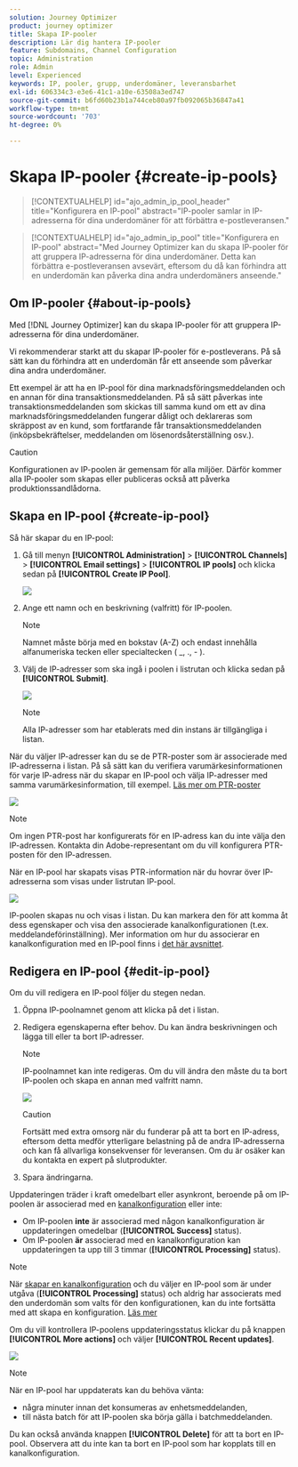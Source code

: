 ```yaml
---
solution: Journey Optimizer
product: journey optimizer
title: Skapa IP-pooler
description: Lär dig hantera IP-pooler
feature: Subdomains, Channel Configuration
topic: Administration
role: Admin
level: Experienced
keywords: IP, pooler, grupp, underdomäner, leveransbarhet
exl-id: 606334c3-e3e6-41c1-a10e-63508a3ed747
source-git-commit: b6fd60b23b1a744ceb80a97fb092065b36847a41
workflow-type: tm+mt
source-wordcount: '703'
ht-degree: 0%

---
```


# Skapa IP-pooler {#create-ip-pools}

>[!CONTEXTUALHELP]
>id="ajo_admin_ip_pool_header"
>title="Konfigurera en IP-pool"
>abstract="IP-pooler samlar in IP-adresserna för dina underdomäner för att förbättra e-postleveransen."

>[!CONTEXTUALHELP]
>id="ajo_admin_ip_pool"
>title="Konfigurera en IP-pool"
>abstract="Med Journey Optimizer kan du skapa IP-pooler för att gruppera IP-adresserna för dina underdomäner. Detta kan förbättra e-postleveransen avsevärt, eftersom du då kan förhindra att en underdomän kan påverka dina andra underdomäners anseende."

## Om IP-pooler {#about-ip-pools}

Med [!DNL Journey Optimizer] kan du skapa IP-pooler för att gruppera IP-adresserna för dina underdomäner.

Vi rekommenderar starkt att du skapar IP-pooler för e-postleverans. På så sätt kan du förhindra att en underdomän får ett anseende som påverkar dina andra underdomäner.

Ett exempel är att ha en IP-pool för dina marknadsföringsmeddelanden och en annan för dina transaktionsmeddelanden. På så sätt påverkas inte transaktionsmeddelanden som skickas till samma kund om ett av dina marknadsföringsmeddelanden fungerar dåligt och deklareras som skräppost av en kund, som fortfarande får transaktionsmeddelanden (inköpsbekräftelser, meddelanden om lösenordsåterställning osv.).

>[!CAUTION]
>
>Konfigurationen av IP-poolen är gemensam för alla miljöer. Därför kommer alla IP-pooler som skapas eller publiceras också att påverka produktionssandlådorna.

## Skapa en IP-pool {#create-ip-pool}

Så här skapar du en IP-pool:

1. Gå till menyn **[!UICONTROL Administration]** > **[!UICONTROL Channels]** > **[!UICONTROL Email settings]** > **[!UICONTROL IP pools]** och klicka sedan på **[!UICONTROL Create IP Pool]**.

   ![](assets/ip-pool-create.png)

1. Ange ett namn och en beskrivning (valfritt) för IP-poolen.

   >[!NOTE]
   >
   >Namnet måste börja med en bokstav (A-Z) och endast innehålla alfanumeriska tecken eller specialtecken ( _, ., - ).

1. Välj de IP-adresser som ska ingå i poolen i listrutan och klicka sedan på **[!UICONTROL Submit]**.

   ![](assets/ip-pool-config.png)

   >[!NOTE]
   >
   >Alla IP-adresser som har etablerats med din instans är tillgängliga i listan.

När du väljer IP-adresser kan du se de PTR-poster som är associerade med IP-adresserna i listan. På så sätt kan du verifiera varumärkesinformationen för varje IP-adress när du skapar en IP-pool och välja IP-adresser med samma varumärkesinformation, till exempel. [Läs mer om PTR-poster](ptr-records.md)

![](assets/ip-pool-ptr-record.png)

>[!NOTE]
>
>Om ingen PTR-post har konfigurerats för en IP-adress kan du inte välja den IP-adressen. Kontakta din Adobe-representant om du vill konfigurera PTR-posten för den IP-adressen.

När en IP-pool har skapats visas PTR-information när du hovrar över IP-adresserna som visas under listrutan IP-pool.

![](assets/ip-pool-ptr-record-tooltip.png)

IP-poolen skapas nu och visas i listan. Du kan markera den för att komma åt dess egenskaper och visa den associerade kanalkonfigurationen (t.ex. meddelandeförinställning). Mer information om hur du associerar en kanalkonfiguration med en IP-pool finns i [det här avsnittet](channel-surfaces.md).

## Redigera en IP-pool {#edit-ip-pool}

Om du vill redigera en IP-pool följer du stegen nedan.

1. Öppna IP-poolnamnet genom att klicka på det i listan.

1. Redigera egenskaperna efter behov. Du kan ändra beskrivningen och lägga till eller ta bort IP-adresser.

   >[!NOTE]
   >
   >IP-poolnamnet kan inte redigeras. Om du vill ändra den måste du ta bort IP-poolen och skapa en annan med valfritt namn.

   ![](assets/ip-pool-edit.png)

   >[!CAUTION]
   >
   >Fortsätt med extra omsorg när du funderar på att ta bort en IP-adress, eftersom detta medför ytterligare belastning på de andra IP-adresserna och kan få allvarliga konsekvenser för leveransen. Om du är osäker kan du kontakta en expert på slutprodukter.

1. Spara ändringarna.

Uppdateringen träder i kraft omedelbart eller asynkront, beroende på om IP-poolen är associerad med en [kanalkonfiguration](channel-surfaces.md) eller inte:

* Om IP-poolen **inte** är associerad med någon kanalkonfiguration är uppdateringen omedelbar (**[!UICONTROL Success]** status).
* Om IP-poolen **är** associerad med en kanalkonfiguration kan uppdateringen ta upp till 3 timmar (**[!UICONTROL Processing]** status).

>[!NOTE]
>
>När [skapar en kanalkonfiguration](channel-surfaces.md#create-channel-surface) och du väljer en IP-pool som är under utgåva (**[!UICONTROL Processing]** status) och aldrig har associerats med den underdomän som valts för den konfigurationen, kan du inte fortsätta med att skapa en konfiguration. [Läs mer](channel-surfaces.md#subdomains-and-ip-pools)

Om du vill kontrollera IP-poolens uppdateringsstatus klickar du på knappen **[!UICONTROL More actions]** och väljer **[!UICONTROL Recent updates]**.

![](assets/ip-pool-recent-update.png)

>[!NOTE]
>
>När en IP-pool har uppdaterats kan du behöva vänta:
>* några minuter innan det konsumeras av enhetsmeddelanden,
>* till nästa batch för att IP-poolen ska börja gälla i batchmeddelanden.

Du kan också använda knappen **[!UICONTROL Delete]** för att ta bort en IP-pool. Observera att du inte kan ta bort en IP-pool som har kopplats till en kanalkonfiguration.

